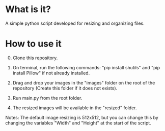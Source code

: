 <h1>What is it?</h1>

A simple python script developed for resizing and organizing files.

<h1>How to use it</h1>

0. Clone this repository.

1. On terminal, run the following commands: "pip install shutils" and "pip install Pillow" if not already installed.

2. Drag and drop your images in the "images" folder on the root of the repository (Create this folder if it does not exists).

3. Run main.py from the root folder.

4. The resized images will be available in the "resized" folder.

Notes: The default image resizing is 512x512, but you can change this by changing the variables "Width" and "Height" at the start of the script.